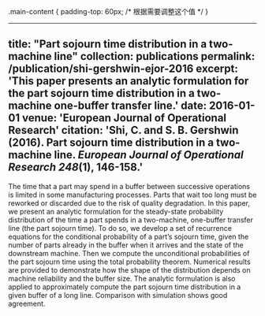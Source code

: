 .main-content {
    padding-top: 60px; /* 根据需要调整这个值 */
}

---
title: "Part sojourn time distribution in a two-machine line"
collection: publications
permalink: /publication/shi-gershwin-ejor-2016
excerpt: 'This paper presents an analytic formulation for the part sojourn time distribution in a two-machine one-buffer transfer line.'
date: 2016-01-01
venue: 'European Journal of Operational Research'
citation: 'Shi, C. and S. B. Gershwin (2016). Part sojourn time distribution in a two-machine line. <i>European Journal of Operational Research 248</i>(1), 146-158.'
---

The time that a part may spend in a buffer between successive operations is limited in some manufacturing processes. Parts that wait too long must be reworked or discarded due to the risk of quality degradation. In this paper, we present an analytic formulation for the steady-state probability distribution of the time a part spends in a two-machine, one-buffer transfer line (the part sojourn time). To do so, we develop a set of recurrence equations for the conditional probability of a part’s sojourn time, given the number of parts already in the buffer when it arrives and the state of the downstream machine. Then we compute the unconditional probabilities of the part sojourn time using the total probability theorem. Numerical results are provided to demonstrate how the shape of the distribution depends on machine reliability and the buffer size. The analytic formulation is also applied to approximately compute the part sojourn time distribution in a given buffer of a long line. Comparison with simulation shows good agreement.
